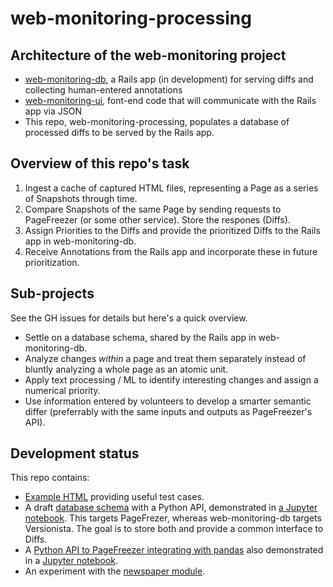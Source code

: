 # web-monitoring-processing

## Architecture of the web-monitoring project

* [web-monitoring-db](https://github.com/edgi-govdata-archiving/web-monitoring-db), a Rails app (in development) for serving diffs and collecting human-entered annotations
* [web-monitoring-ui](https://github.com/edgi-govdata-archiving/web-monitoring-ui), font-end code that will communicate with the Rails app via JSON
* This repo, web-monitoring-processing, populates a database of processed diffs
  to be served by the Rails app.

## Overview of this repo's task

1. Ingest a cache of captured HTML files, representing a Page as a series of
   Snapshots through time.
2. Compare Snapshots of the same Page by sending requests to PageFreezer (or
   some other service). Store the respones (Diffs).
3. Assign Priorities to the Diffs and provide the prioritized Diffs to the Rails
   app in web-monitoring-db.
4. Receive Annotations from the Rails app and incorporate these in future
   prioritization.

## Sub-projects

See the GH issues for details but here's a quick overview.

* Settle on a database schema, shared by the Rails app in web-monitoring-db.
* Analyze changes *within* a page and treat them separately instead of bluntly
  analyzing a whole page as an atomic unit.
* Apply text processing / ML to identify interesting changes and assign a
  numerical priority.
* Use information entered by volunteers to develop a smarter semantic differ
  (preferrably with the same inputs and outputs as PageFreezer's API).

## Development status

This repo contains:

* [Example HTML](https://github.com/edgi-govdata-archiving/web-monitoring-processing/tree/master/archives) providing useful test cases.
* A draft [database schema](https://github.com/edgi-govdata-archiving/web-monitoring-processing/blob/master/web_monitoring/db.py#L30) with a Python API, demonstrated in [a Jupyter notebook](https://github.com/edgi-govdata-archiving/web-monitoring-processing/blob/master/backend-demo.ipynb).
  This targets PageFrezer, whereas web-monitoring-db targets Versionista. The
  goal is to store both and provide a common interface to Diffs.
* A [Python API to PageFreezer integrating with
  pandas](https://github.com/edgi-govdata-archiving/web-monitoring-processing/tree/master/page_freezer_python_module)
  also demonstrated in a [Jupyter
  notebook](https://github.com/edgi-govdata-archiving/web-monitoring-processing/blob/master/page_freezer_python_module/PageFreezer.ipynb).
* An experiment with the [newspaper
  module](https://github.com/edgi-govdata-archiving/web-monitoring-processing/tree/master/get_article_text).
